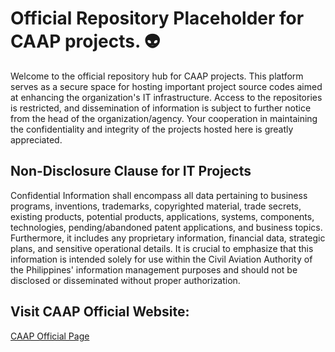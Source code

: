 # Official Repository Placeholder for CAAP projects. 👽
Welcome to the official repository hub for CAAP projects. This platform serves as a secure space for hosting important project source codes aimed at enhancing the organization's IT infrastructure. Access to the repositories is restricted, and dissemination of information is subject to further notice from the head of the organization/agency. Your cooperation in maintaining the confidentiality and integrity of the projects hosted here is greatly appreciated.
## Non-Disclosure Clause for IT Projects
Confidential Information shall encompass all data pertaining to business programs, inventions, trademarks, copyrighted material, trade secrets, existing products, potential products, applications, systems, components, technologies, pending/abandoned patent applications, and business topics. Furthermore, it includes any proprietary information, financial data, strategic plans, and sensitive operational details. It is crucial to emphasize that this information is intended solely for use within the Civil Aviation Authority of the Philippines' information management purposes and should not be disclosed or disseminated without proper authorization.

## Visit CAAP Official Website:
[CAAP Official Page](https://caap.gov.ph)
